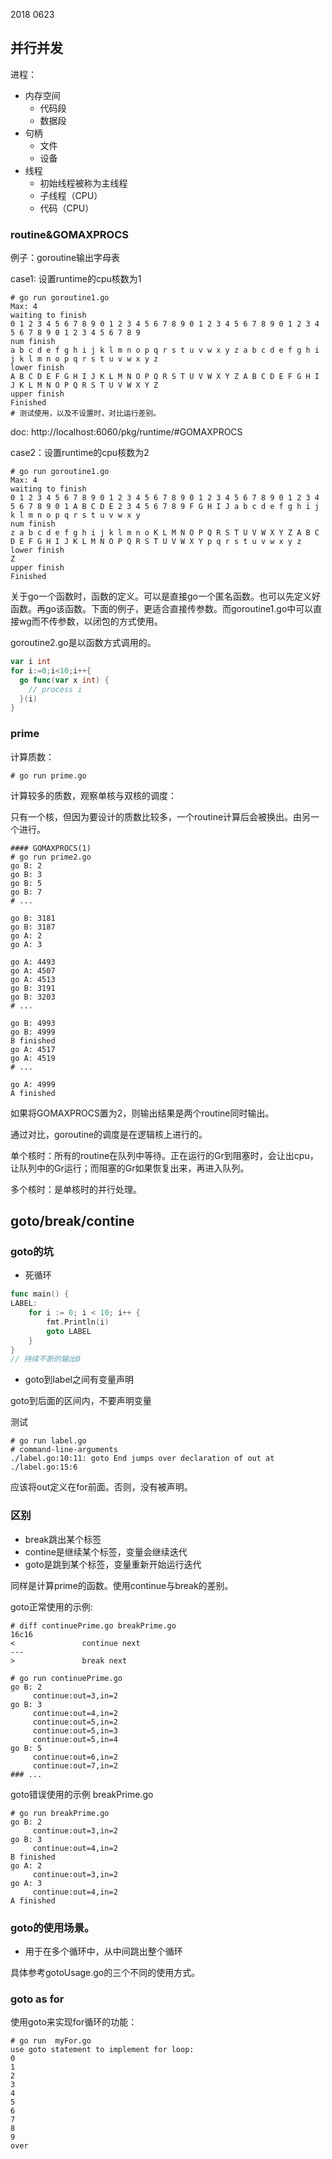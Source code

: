 
2018 0623

## 并行并发

进程：

*   内存空间
    *   代码段
    *   数据段
*   句柄
    *   文件
    *   设备
*   线程
    *   初始线程被称为主线程
    *   子线程（CPU）
    *   代码（CPU）



### routine&GOMAXPROCS

例子：goroutine输出字母表

case1: 设置runtime的cpu核数为1

```shell
# go run goroutine1.go
Max: 4
waiting to finish
0 1 2 3 4 5 6 7 8 9 0 1 2 3 4 5 6 7 8 9 0 1 2 3 4 5 6 7 8 9 0 1 2 3 4 5 6 7 8 9 0 1 2 3 4 5 6 7 8 9
num finish
a b c d e f g h i j k l m n o p q r s t u v w x y z a b c d e f g h i j k l m n o p q r s t u v w x y z
lower finish
A B C D E F G H I J K L M N O P Q R S T U V W X Y Z A B C D E F G H I J K L M N O P Q R S T U V W X Y Z
upper finish
Finished
# 测试使用，以及不设置时，对比运行差别。
```

doc: http://localhost:6060/pkg/runtime/#GOMAXPROCS

case2：设置runtime的cpu核数为2

```shell
# go run goroutine1.go
Max: 4
waiting to finish
0 1 2 3 4 5 6 7 8 9 0 1 2 3 4 5 6 7 8 9 0 1 2 3 4 5 6 7 8 9 0 1 2 3 4 5 6 7 8 9 0 1 A B C D E 2 3 4 5 6 7 8 9 F G H I J a b c d e f g h i j k l m n o p q r s t u v w x y
num finish
z a b c d e f g h i j k l m n o K L M N O P Q R S T U V W X Y Z A B C D E F G H I J K L M N O P Q R S T U V W X Y p q r s t u v w x y z
lower finish
Z
upper finish
Finished
```



关于go一个函数时，函数的定义。可以是直接go一个匿名函数。也可以先定义好函数。再go该函数。下面的例子，更适合直接传参数。而goroutine1.go中可以直接wg而不传参数，以闭包的方式使用。

goroutine2.go是以函数方式调用的。

```go
var i int
for i:=0;i<10;i++{
  go func(var x int) {
    // process i
  }(i)
}
```



### prime

计算质数：

```shell
# go run prime.go

```



计算较多的质数，观察单核与双核的调度：

只有一个核，但因为要设计的质数比较多，一个routine计算后会被换出。由另一个进行。

```shell
#### GOMAXPROCS(1)
# go run prime2.go
go B: 2
go B: 3
go B: 5
go B: 7
# ...

go B: 3181
go B: 3187
go A: 2
go A: 3

go A: 4493
go A: 4507
go A: 4513
go B: 3191
go B: 3203
# ...

go B: 4993
go B: 4999
B finished
go A: 4517
go A: 4519
# ...

go A: 4999
A finished
```

如果将GOMAXPROCS置为2，则输出结果是两个routine同时输出。

通过对比，goroutine的调度是在逻辑核上进行的。

单个核时：所有的routine在队列中等待。正在运行的Gr到阻塞时，会让出cpu，让队列中的Gr运行；而阻塞的Gr如果恢复出来，再进入队列。

多个核时：是单核时的并行处理。



## goto/break/contine

### goto的坑

* 死循环

```go
func main() {
LABEL:
	for i := 0; i < 10; i++ {
		fmt.Println(i)
		goto LABEL
	}
}
// 持续不断的输出0
```



* goto到label之间有变量声明

goto到后面的区间内，不要声明变量

测试

```shell
# go run label.go
# command-line-arguments
./label.go:10:11: goto End jumps over declaration of out at ./label.go:15:6
```

应该将out定义在for前面。否则，没有被声明。



### 区别

- break跳出某个标签
- contine是继续某个标签，变量会继续迭代
- goto是跳到某个标签，变量重新开始运行迭代



同样是计算prime的函数。使用continue与break的差别。

goto正常使用的示例: 

```shell
# diff continuePrime.go breakPrime.go
16c16
< 				continue next
---
> 				break next

# go run continuePrime.go
go B: 2
	 continue:out=3,in=2
go B: 3
	 continue:out=4,in=2
	 continue:out=5,in=2
	 continue:out=5,in=3
	 continue:out=5,in=4
go B: 5
	 continue:out=6,in=2
	 continue:out=7,in=2
### ...
```

goto错误使用的示例 breakPrime.go

```shell
# go run breakPrime.go
go B: 2
	 continue:out=3,in=2
go B: 3
	 continue:out=4,in=2
B finished
go A: 2
	 continue:out=3,in=2
go A: 3
	 continue:out=4,in=2
A finished
```



### goto的使用场景。

- 用于在多个循环中，从中间跳出整个循环

具体参考gotoUsage.go的三个不同的使用方式。



### goto as for

使用goto来实现for循环的功能：

```shell
# go run  myFor.go
use goto statement to implement for loop:
0
1
2
3
4
5
6
7
8
9
over
```

